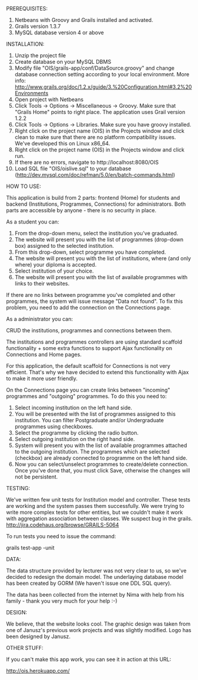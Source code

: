 PREREQUISITES:

1. Netbeans with Groovy and Grails installed and activated.
2. Grails version 1.3.7
3. MySQL database version 4 or above

INSTALLATION:

1.  Unzip the project file
2.  Create database on your MySQL DBMS
3.  Modify file "OIS/grails-app/conf/DataSource.groovy" and change database
    connection setting according to your local environment. More info:
    http://www.grails.org/doc/1.2.x/guide/3.%20Configuration.html#3.2%20Environments
4.  Open project with Netbeans
5.  Click Tools -> Options -> Miscellaneous -> Groovy. Make sure that "Grails
    Home" points to right place. The application uses Grail version 1.2.2
6.  Click Tools -> Options -> Libraries. Make sure you have groovy installed.
7.  Right click on the project name (OIS) in the Projects window and click clean
    to make sure that there are no platform compatibility issues. We've
    developed this on Linux x86_64.
8.  Right click on the project name (OIS) in the Projects window and click run.
9.  If there are no errors, navigate to http://localhost:8080/OIS
10. Load SQL file "OIS/oislive.sql" to your database
    (http://dev.mysql.com/doc/refman/5.0/en/batch-commands.html)

HOW TO USE:

This application is build from 2 parts: frontend (Home) for students and backend
(Institutions, Programmes, Connections) for administrators. Both parts are
accessible by anyone - there is no security in place.

As a student you can:
1. From the drop-down menu, select the institution you've graduated.
2. The website will present you with the list of programmes (drop-down box)
   assigned to the selected institution.
3. From this drop-down, select programme you have completed.
4. The website will present you with the list of institutions, where (and only
   where) your diploma is accepted.
5. Select institution of your choice.
6. The website will present you with the list of available programmes with links
   to their websites.

If there are no links between programme you've completed and other programmes,
the system will issue message "Data not found". To fix this problem, you need to
add the connection on the Connections page.

As a administrator you can:

CRUD the institutions, programmes and connections between them.

The institutions and programmes controllers are using standard scaffold
functionality + some extra functions to support Ajax functionality on
Connections and Home pages.

For this application, the default scaffold for Connections is not very
efficient. That's why we have decided to extend this functionality with Ajax to
make it more user friendly.

On the Connections page you can create links between "incoming" programmes and
"outgoing" programmes. To do this you need to:
1. Select incoming institution on the left hand side.
2. You will be presented with the list of programmes assigned to this
   institution. You can filter Postgraduate and/or Undergraduate programmes
   using checkboxes.
3. Select the programme by clicking the radio button.
4. Select outgoing institution on the right hand side.
5. System will present you with the list of available programmes attached to the
   outgoing institution. The programmes which are selected (checkbox) are
   already connected to programme on the left hand side.
6. Now you can select/unselect programmes to create/delete connection. Once
   you've done that, you must click Save, otherwise the changes will not be
   persistent.

TESTING:

We've written few unit tests for Institution model and controller. These tests
are working and the system passes them successfully. We were trying to write
more complex tests for other entities, but we couldn't make it work with
aggregation association between classes. We suspect bug in the grails.
http://jira.codehaus.org/browse/GRAILS-5064

To run tests you need to issue the command:

grails test-app -unit

DATA:

The data structure provided by lecturer was not very clear to us, so we've
decided to redesign the domain model. The underlaying database model has been
created by GORM (We haven't issue one DDL SQL query).

The data has been collected from the internet by Nima with help from his
family - thank you very much for your help :-)

DESIGN:

We believe, that the website looks cool. The graphic design was taken from one
of Janusz's previous work projects and was slightly modified. Logo has been
designed by Janusz.

OTHER STUFF:

If you can't make this app work, you can see it in action at this URL:

http://ois.herokuapp.com/

